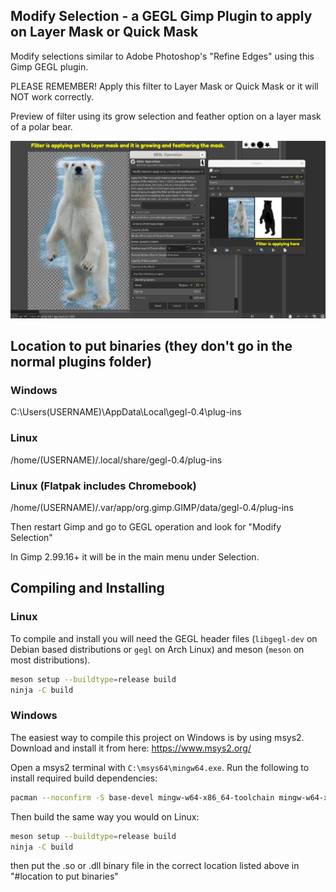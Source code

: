## Modify Selection - a GEGL Gimp Plugin to apply on Layer Mask or Quick Mask
Modify selections similar to Adobe Photoshop's "Refine Edges" using this Gimp GEGL plugin.

PLEASE REMEMBER! Apply this filter to Layer Mask or Quick Mask or it will NOT work correctly.

Preview of filter using its grow selection and feather option on a layer mask of a polar bear.

![image preview](layer_mask_filter_preview.png)

## Location to put binaries (they don't go in the normal plugins folder)

### Windows

 C:\Users\(USERNAME)\AppData\Local\gegl-0.4\plug-ins
 
### Linux 

 /home/(USERNAME)/.local/share/gegl-0.4/plug-ins
 
### Linux (Flatpak includes Chromebook)

 /home/(USERNAME)/.var/app/org.gimp.GIMP/data/gegl-0.4/plug-ins


Then restart Gimp and go to GEGL operation and look for "Modify Selection"

In Gimp 2.99.16+ it will be in the main menu under Selection.

## Compiling and Installing

### Linux

To compile and install you will need the GEGL header files (`libgegl-dev` on
Debian based distributions or `gegl` on Arch Linux) and meson (`meson` on
most distributions).

```bash
meson setup --buildtype=release build
ninja -C build

```
### Windows

The easiest way to compile this project on Windows is by using msys2.  Download
and install it from here: https://www.msys2.org/

Open a msys2 terminal with `C:\msys64\mingw64.exe`.  Run the following to
install required build dependencies:

```bash
pacman --noconfirm -S base-devel mingw-w64-x86_64-toolchain mingw-w64-x86_64-meson mingw-w64-x86_64-gegl
```

Then build the same way you would on Linux:

```bash
meson setup --buildtype=release build
ninja -C build
```

then put the .so or .dll binary file in the correct location listed above in "#location to put binaries"

